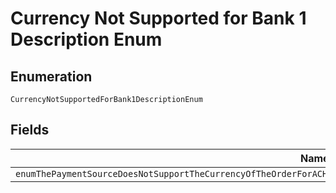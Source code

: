 
# Currency Not Supported for Bank 1 Description Enum

## Enumeration

`CurrencyNotSupportedForBank1DescriptionEnum`

## Fields

| Name |
|  --- |
| `enumThePaymentSourceDoesNotSupportTheCurrencyOfTheOrderForACHDebitOnlyUSDIsSupportedAndForSEPADebitOnlyEURIsSupported` |

